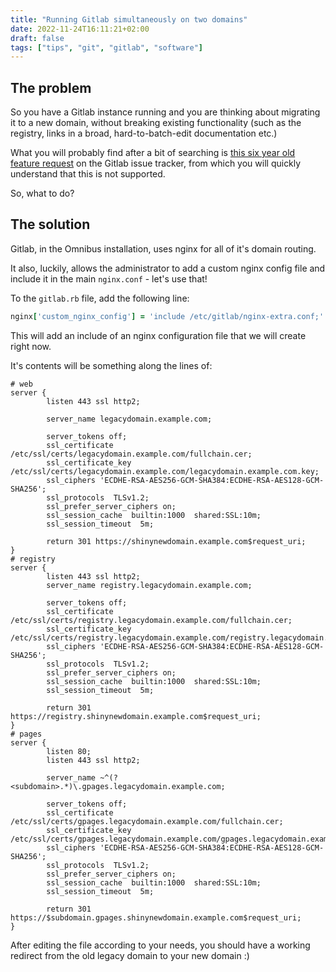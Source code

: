 ```yaml
---
title: "Running Gitlab simultaneously on two domains"
date: 2022-11-24T16:11:21+02:00
draft: false
tags: ["tips", "git", "gitlab", "software"]
---
```


## The problem

So you have a Gitlab instance running and you are thinking about migrating it to a new domain, without breaking existing functionality (such as the registry, links in a broad, hard-to-batch-edit documentation etc.)

What you will probably find after a bit of searching is [this six year old feature request](https://gitlab.com/gitlab-org/gitlab/-/issues/15430) on the Gitlab issue tracker, from which you will quickly understand that this is not supported.

So, what to do?

## The solution

Gitlab, in the Omnibus installation, uses nginx for all of it's domain routing.

It also, luckily, allows the administrator to add a custom nginx config file and include it in the main `nginx.conf` - let's use that!

To the `gitlab.rb` file, add the following line:

```ruby
nginx['custom_nginx_config'] = 'include /etc/gitlab/nginx-extra.conf;'
```

This will add an include of an nginx configuration file that we will create right now.

It's contents will be something along the lines of:

```nginx
# web
server {
        listen 443 ssl http2;

        server_name legacydomain.example.com;

        server_tokens off;
        ssl_certificate /etc/ssl/certs/legacydomain.example.com/fullchain.cer;
        ssl_certificate_key /etc/ssl/certs/legacydomain.example.com/legacydomain.example.com.key;
        ssl_ciphers 'ECDHE-RSA-AES256-GCM-SHA384:ECDHE-RSA-AES128-GCM-SHA256';
        ssl_protocols  TLSv1.2;
        ssl_prefer_server_ciphers on;
        ssl_session_cache  builtin:1000  shared:SSL:10m;
        ssl_session_timeout  5m;

        return 301 https://shinynewdomain.example.com$request_uri;
}
# registry
server {
        listen 443 ssl http2;
        server_name registry.legacydomain.example.com;

        server_tokens off;
        ssl_certificate /etc/ssl/certs/registry.legacydomain.example.com/fullchain.cer;
        ssl_certificate_key /etc/ssl/certs/registry.legacydomain.example.com/registry.legacydomain.example.com.key;
        ssl_ciphers 'ECDHE-RSA-AES256-GCM-SHA384:ECDHE-RSA-AES128-GCM-SHA256';
        ssl_protocols  TLSv1.2;
        ssl_prefer_server_ciphers on;
        ssl_session_cache  builtin:1000  shared:SSL:10m;
        ssl_session_timeout  5m;

        return 301 https://registry.shinynewdomain.example.com$request_uri;
}
# pages
server {
        listen 80;
        listen 443 ssl http2;

        server_name ~^(?<subdomain>.*)\.gpages.legacydomain.example.com;

        server_tokens off;
        ssl_certificate /etc/ssl/certs/gpages.legacydomain.example.com/fullchain.cer;
        ssl_certificate_key /etc/ssl/certs/gpages.legacydomain.example.com/gpages.legacydomain.example.com.key;
        ssl_ciphers 'ECDHE-RSA-AES256-GCM-SHA384:ECDHE-RSA-AES128-GCM-SHA256';
        ssl_protocols  TLSv1.2;
        ssl_prefer_server_ciphers on;
        ssl_session_cache  builtin:1000  shared:SSL:10m;
        ssl_session_timeout  5m;

        return 301 https://$subdomain.gpages.shinynewdomain.example.com$request_uri;
}
```

After editing the file according to your needs, you should have a working redirect from the old legacy domain to your new domain :)
